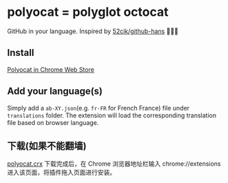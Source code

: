 # polyocat = polyglot octocat

GitHub in your language. Inspired by [52cik/github-hans](https://github.com/52cik/github-hans) 👏👏👏

## Install
[Polyocat in Chrome Web Store](https://chrome.google.com/webstore/detail/polyocat/jjamhgimnhgaiijidhlhnoeefdmhjbgd)

## Add your language(s)
Simply add a `ab-XY.json`(e.g. `fr-FR` for French France) file under `translations` folder. The extension will load the corresponding translation file based on browser language.

## 下载(如果不能翻墙)
[polyocat.crx](https://github.com/twhy/polyocat/raw/master/polyocat.crx) 下载完成后，在 Chrome 浏览器地址栏输入 chrome://extensions 进入该页面，将插件拖入页面进行安装。
